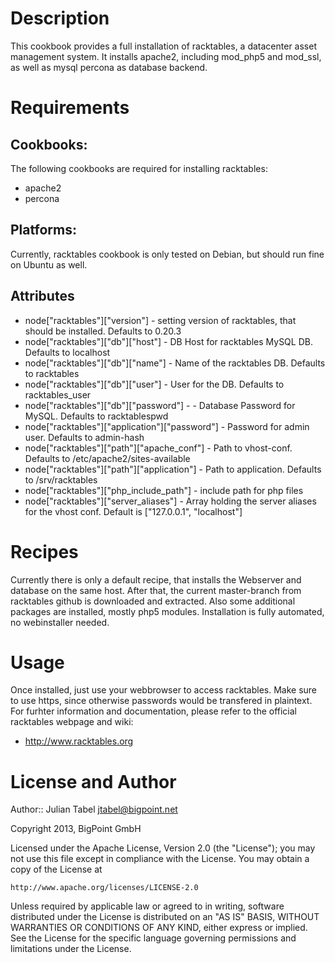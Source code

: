 Description
===========

This cookbook provides a full installation of racktables, a datacenter asset management system. It installs apache2, including mod_php5 and mod_ssl, as well as mysql percona as database backend. 

Requirements
============

## Cookbooks:

The following cookbooks are required for installing racktables:

* apache2
* percona

## Platforms:

Currently, racktables cookbook is only tested on Debian, but should run fine on Ubuntu as well.

## Attributes

* node["racktables"]["version"] - setting version of racktables, that should be installed. Defaults to 0.20.3
* node["racktables"]["db"]["host"] - DB Host for racktables MySQL DB. Defaults to localhost
* node["racktables"]["db"]["name"] - Name of the racktables DB. Defaults to racktables
* node["racktables"]["db"]["user"] - User for the DB. Defaults to racktables_user
* node["racktables"]["db"]["password"]  - - Database Password for MySQL. Defaults to racktablespwd
* node["racktables"]["application"]["password"] - Password for admin user. Defaults to admin-hash
* node["racktables"]["path"]["apache_conf"] - Path to vhost-conf. Defaults to /etc/apache2/sites-available
* node["racktables"]["path"]["application"] - Path to application. Defaults to /srv/racktables
* node["racktables"]["php_include_path"] - include path for php files
* node["racktables"]["server_aliases"] - Array holding the server aliases for the vhost conf. Default is ["127.0.0.1", "localhost"]

Recipes
=======

Currently there is only a default recipe, that installs the Webserver and database on the same host. After that, the current master-branch from racktables github is downloaded and extracted. Also some additional packages are installed, mostly php5 modules. Installation is fully automated, no webinstaller needed.

Usage
=====

Once installed, just use your webbrowser to access racktables. Make sure to use https, since otherwise passwords would be transfered in plaintext. For furhter information and documentation, please refer to the official racktables webpage and wiki:

 * http://www.racktables.org

License and Author
==================

Author:: Julian Tabel <jtabel@bigpoint.net>

Copyright 2013, BigPoint GmbH

Licensed under the Apache License, Version 2.0 (the "License");
you may not use this file except in compliance with the License.
You may obtain a copy of the License at

	http://www.apache.org/licenses/LICENSE-2.0

Unless required by applicable law or agreed to in writing, software
distributed under the License is distributed on an "AS IS" BASIS,
WITHOUT WARRANTIES OR CONDITIONS OF ANY KIND, either express or implied.
See the License for the specific language governing permissions and
limitations under the License.

